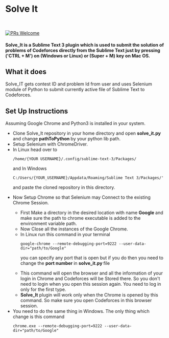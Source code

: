 <h1>Solve It </h1><br />

[![PRs Welcome](https://img.shields.io/badge/PRs-welcome-brightgreen.svg)](http://makeapullrequest.com)

#### Solve_It is a Sublime Text 3 plugin which is used to submit the solution of problems of Codeforces directly from the Sublime Text just by pressing ('CTRL + M') on (Windows or Linux) or (Super + M) key on Mac OS.

## What it does
Solve_IT gets contest ID and problem Id from user and uses Selenium module of Python to submit currently active file of Sublime Text to Codeforces.

## Set Up Instructions

Assuming Google Chrome and Python3 is installed in your system.
<ul>
<li> Clone Solve_It repository in your home directory and open <strong> solve_it.py </strong> and change <strong> pathToPython </strong> by your python lib path.</li>
<li> Setup Selenium with ChromeDriver.</li>
<li> In Linux head over to 
    
    /home/{YOUR USERNAME}/.config/sublime-text-3/Packages/
   and In Windows 
    
    C:/Users/{YOUR_USERNAME}/Appdata/Roaming/Sublime Text 3/Packages/'
   and paste the cloned repository in this directory. </li>
<li> Now Setup Chrome so that Selenium may Connect to the existing Chrome Session. </li>
<ul>
<li>	First Make a directory in the desired location with name <strong> Google </strong> and make sure the path to chrome executable is added to the environment variable path. </li>

<li> Now Close all the instances of the Google Chrome. </li>
<li> In Linux run this command in your terminal
  
 	google-chrome --remote-debugging-port=9222 --user-data-dir="path/to/Google"
you can specify any port that is open but if you do then you need to change the <strong> port number </strong> in <strong> solve_it.py </strong> file </li>
 	
<li>This command will open the browser and all the information of your login in Chrome and Codeforces will be Stored there. So you don't need to login when you open this session again. You need to log in only for the first type. </li>

<li><strong>Solve_It</strong> plugin will work only when the Chrome is opened by this command. So make sure you open Codeforces in this browser session. </li>
</ul>
<li> You need to do the same thing in Windows. The only thing which change is this command

    chrome.exe --remote-debugging-port=9222 --user-data-dir="path/to/Google"	
</li>
</ul>
